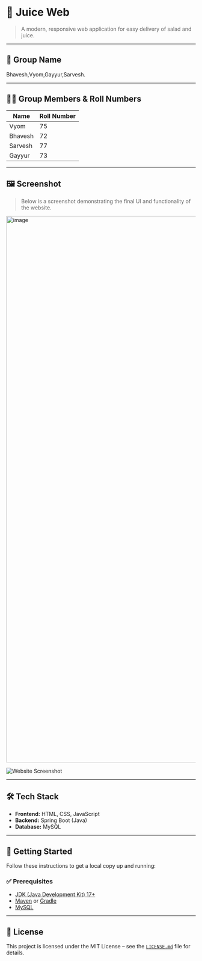 # 🍹 Juice Web

> A modern, responsive web application for easy delivery of salad and juice.

---

## 👥 Group Name
Bhavesh,Vyom,Gayyur,Sarvesh.

---

## 🧑‍💻 Group Members & Roll Numbers

| Name     | Roll Number     |
|----------|------------------|
| Vyom     | 75               |
| Bhavesh  | 72               |
| Sarvesh  | 77               |
| Gayyur   | 73               |

---

## 🖼️ Screenshot

> Below is a screenshot demonstrating the final UI and functionality of the website.
<img width="939" height="1453" alt="image" src="https://github.com/user-attachments/assets/c4747133-8549-4a28-a91a-f865ad21fc91" />

![Website Screenshot](./screenshots/final-ui.png)
<!-- Make sure to add the actual screenshot image at this path or update the path accordingly -->

---

## 🛠️ Tech Stack

- **Frontend:** HTML, CSS, JavaScript  
- **Backend:** Spring Boot (Java)  
- **Database:** MySQL  

---

## 🚀 Getting Started

Follow these instructions to get a local copy up and running:

### ✅ Prerequisites

- [JDK (Java Development Kit) 17+](https://www.oracle.com/java/technologies/downloads/)
- [Maven](https://maven.apache.org/download.cgi) or [Gradle](https://gradle.org/install/)
- [MySQL](https://dev.mysql.com/downloads/installer/)

---

## 📜 License

This project is licensed under the MIT License – see the [`LICENSE.md`](LICENSE.md) file for details.

